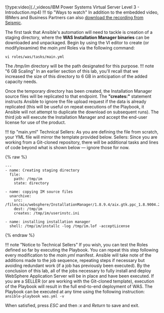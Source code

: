 ![type:video](./_videos/IBM Power Systems Virtual Server Level 3 - Introduction.mp4)
!!! tip "Ways to watch"
    In addition to the embedded video, IBMers and Business Partners can also <a href="https://ibm.seismic.com/Link/Content/DCGdHJ7DMdqHD8cV7Wp8f4Rg9Bgd" target="_blank">download the recording from Seismic</a>.

The first task that Ansible's automation will need to tackle is creation of a staging directory, where the **WAS Installation Manager binaries** can be downloaded and unpackaged. Begin by using the VI editor to create (or modify/examine) the *main.yml* Roles via the following command:

```
vi roles/was/tasks/main.yml
```

The */tmp/im* directory will be the path designated for this purpose.
!!! note "6 GB Scaling"
    In an earlier section of this lab, you'll recall that we increased the size of this directory to 6 GB in anticipation of the added capacity needs.

Once the temporary directory has been created, the Installation Manager source files will be replicated to that endpoint. The **"creates:"** statement instructs Ansible to ignore the file upload request if the data is already replicated (this will be useful on repeat executions of the Playbook, it Ansible will not attempt to duplicate the download on subsequent runs). The third job will execute the Installation Manager and accept the end-user license for use of the product.

!!! tip "main.yml"
    Technical Sellers: As you are defining the file from scratch, your YML file will mirror the template provided below.
    Sellers: Since you are working from a Git-cloned repository, there will be additional tasks and lines of code beyond what is shown below — ignore those for now.

{% raw %}
```
---
- name: Creating staging directory
  file:
    path: /tmp/im
    state: directory

- name: copying IM source files
  unarchive:
    src: /files/aix/websphere/InstallationManager/1.8.9.4/aix.gtk.ppc_1.8.9004.20190423_2015.zip
    dest: /tmp/im
    creates: /tmp/im/userinstc.ini

- name: installing installation manager
  shell: /tmp/im/installc -log /tmp/im.lof -acceptLicense

```
{% endraw %}

!!! note "Notice to Technical Sellers"
    If you wish, you can test the Roles defined so far by executing the Playbook. You can repeat this step following every modification to the *main.yml* manifest. Ansible will take note of the additions made to the job sequence, repeating steps if necessary but avoiding redundant work (if a job has previously been executed). By the conclusion of this lab, all of the jobs necessary to fully install and deploy WebSphere Application Server will be in place and have been executed. If you are a SELLER (or are working with the Git-cloned template), execution of the Playbook will result in the full end-to-end deployment of WAS.
    The Playbook can be executed at any time using the following instruction:
    ```
    ansible-playbook was.yml -v
    ```

When satisfied, press *ESC* and then *:x* and *Return* to save and exit.
